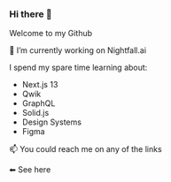 ### Hi there 👋

Welcome to my Github

🔭 I’m currently working on Nightfall.ai

I spend my spare time learning about:
- Next.js 13
- Qwik
- GraphQL
- Solid.js
- Design Systems
- Figma

📫 You could reach me on any of the links 

⬅ See here

<!--
**edubasabe/edubasabe** is a ✨ _special_ ✨ repository because its `README.md` (this file) appears on your GitHub profile.

Here are some ideas to get you started:

- 🔭 I’m currently working on ...
- 🌱 I’m currently learning ...
- 👯 I’m looking to collaborate on ...
- 🤔 I’m looking for help with ...
- 💬 Ask me about ...
- 📫 How to reach me: ...
- 😄 Pronouns: ...
- ⚡ Fun fact: ...
-->
